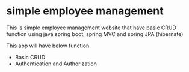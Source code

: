 # simple employee management

This is simple employee management website that have basic CRUD function using java spring boot, spring MVC and spring JPA (hibernate)

This app will have below function
 + Basic CRUD
 + Authentication and Authorization
 
